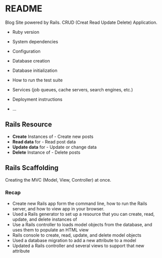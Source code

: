 # README

Blog Site powered by Rails. CRUD (Creat Read Update Delete) Application.

* Ruby version

* System dependencies

* Configuration

* Database creation

* Database initialization

* How to run the test suite

* Services (job queues, cache servers, search engines, etc.)

* Deployment instructions

* ...

## Rails Resource
* **Create** Instances of - Create new posts
* **Read data** for - Read post data
* **Update data** for - Update or change data
* **Delete** Instance of - Delete posts

## Rails Scaffolding
Creating the MVC (Model, View, Controller) at once.

### Recap
* Create new Rails app form the command line, how to run the Rails server, and how to view app in your browser.
* Used a Rails generator to set up a resource that you can create, read, update, and delete instances of
* Use a Rails controller to loads model objects from the database, and uses them to populate an HTML view
* Rails console to create, read, update, and delete model objects
* Used a database migration to add a new attribute to a model
* Updated a Rails controller and several views to support that new attribute